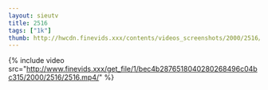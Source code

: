 ```yaml
--- 
layout: sieutv
title: 2516
tags: ["1k"]
thumb: http://hwcdn.finevids.xxx/contents/videos_screenshots/2000/2516/preview.mp4.jpg
---
```

{% include video src="http://www.finevids.xxx/get_file/1/bec4b2876518040280268496c04bc315/2000/2516/2516.mp4/" %} 
